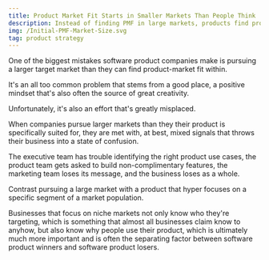 ```yaml
---
title: Product Market Fit Starts in Smaller Markets Than People Think
description: Instead of finding PMF in large markets, products find product-market fit in a series of small connected markets that expand into each other as companies refine their product.
img: /Initial-PMF-Market-Size.svg
tag: product strategy
---
```


One of the biggest mistakes software product companies make is pursuing a larger target market than they can find product-market fit within.

It's an all too common problem that stems from a good place, a positive mindset that's also often the source of great creativity.

Unfortunately, it's also an effort that's greatly misplaced.

When companies pursue larger markets than they their product is specifically suited for, they are met with, at best, mixed signals that throws their business into a state of confusion.

The executive team has trouble identifying the right product use cases, the product team gets asked to build non-complimentary features, the marketing team loses its message, and the business loses as a whole.

Contrast pursuing a large market with a product that hyper focuses on a specific segment of a market population.

Businesses that focus on niche markets not only know who they're targeting, which is something that almost all businesses claim know to anyhow, but also know why people use their product, which is ultimately much more important and is often the separating factor between software product winners and software product losers.